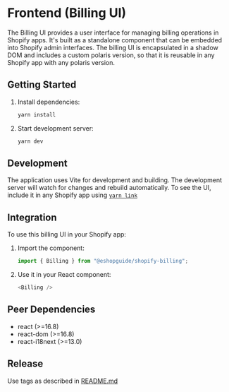 # Frontend (Billing UI)

The Billing UI provides a user interface for managing billing operations in Shopify apps. It's built as a standalone component that can be embedded into Shopify admin interfaces. The billing UI is encapsulated in a shadow DOM and includes a custom polaris version, so that it is reusable in any Shopify app with any polaris version.

## Getting Started

1. Install dependencies:

   ```bash
   yarn install
   ```

2. Start development server:

   ```bash
   yarn dev
   ```

## Development

The application uses Vite for development and building. The development server will watch for changes and rebuild automatically. To see the UI, include it in any Shopify app using [`yarn link`](https://classic.yarnpkg.com/lang/en/docs/cli/link/)

## Integration

To use this billing UI in your Shopify app:

1. Import the component:

   ```javascript
   import { Billing } from "@eshopguide/shopify-billing";
   ```

2. Use it in your React component:
   ```javascript
   <Billing />
   ```

## Peer Dependencies

- react (>=16.8)
- react-dom (>=16.8)
- react-i18next (>=13.0)

## Release

Use tags as described in [README.md](/README.md)
